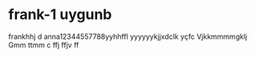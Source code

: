 # frank-1 uygunb
frankhhj  d
anna12344557788yyhhffl
yyyyyykjjxdclk
yçfc
Vjkkmmmmgklj
Gmm
ttmm c ffj
  ffjv
  ff
